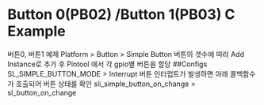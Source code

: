 # Button 0(PB02) /Button 1(PB03) C Example
버튼0, 버튼1 예제
Platform > Button > Simple Button 
버튼의 갯수에 따라 Add Instance로 추가 후 Pintool 에서 각 gpio별 버튼을 할당
##Configs
SL_SIMPLE_BUTTON_MODE > Interrupt
버튼 인터럽트가 발생하면 아래 콜백함수가 호출되어 버튼 상태를 확인
sli_simple_button_on_change > sl_button_on_change 